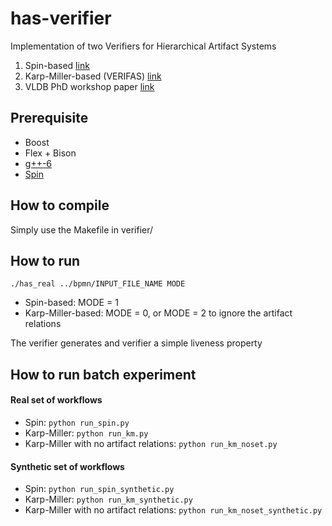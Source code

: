 # has-verifier
Implementation of two Verifiers for Hierarchical Artifact Systems
1. Spin-based [link](https://arxiv.org/abs/1705.09427)
2. Karp-Miller-based (VERIFAS) [link](https://arxiv.org/abs/1705.10007)
2. VLDB PhD workshop paper [link](http://ceur-ws.org/Vol-1882/paper14.pdf)

## Prerequisite
* Boost
* Flex + Bison
* [g++-6](https://gcc.gnu.org/gcc-6/)
* [Spin](http://spinroot.com/spin/Bin/)

## How to compile
Simply use the Makefile in verifier/

## How to run
`./has_real ../bpmn/INPUT_FILE_NAME MODE`
* Spin-based: MODE = 1
* Karp-Miller-based: MODE = 0, or MODE = 2 to ignore the artifact relations

The verifier generates and verifier a simple liveness property

## How to run batch experiment
#### Real set of workflows
* Spin: `python run_spin.py`
* Karp-Miller: `python run_km.py`
* Karp-Miller with no artifact relations: `python run_km_noset.py`

#### Synthetic set of workflows
* Spin: `python run_spin_synthetic.py`
* Karp-Miller: `python run_km_synthetic.py`
* Karp-Miller with no artifact relations: `python run_km_noset_synthetic.py`
